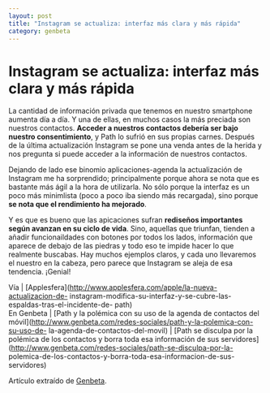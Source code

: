 ```yaml
---
layout: post
title: "Instagram se actualiza: interfaz más clara y más rápida"
category: genbeta
---
```


# Instagram se actualiza: interfaz más clara y más rápida

La cantidad de información privada que tenemos en nuestro smartphone aumenta
día a día. Y una de ellas, en muchos casos la más preciada son nuestros
contactos. **Acceder a nuestros contactos debería ser bajo nuestro
consentimiento**, y Path lo sufrió en sus propias carnes. Después de la última
actualización Instagram se pone una venda antes de la herida y nos pregunta si
puede acceder a la información de nuestros contactos.

Dejando de lado ese binomio aplicaciones-agenda la actualización de Instagram
me ha sorprendido; principalmente porque ahora se nota que es bastante más
ágil a la hora de utilizarla. No sólo porque la interfaz es un poco más
minimlista (poco a poco iba siendo más recargada), sino porque **se nota que
el rendimiento ha mejorado**.

Y es que es bueno que las apicaciones sufran **rediseños importantes según
avanzan en su ciclo de vida**. Sino, aquellas que triunfan, tienden a añadir
funcionaildades con botones por todos los lados, información que aparece de
debajo de las piedras y todo eso te impide hacer lo que realmente buscabas.
Hay muchos ejemplos claros, y cada uno llevaremos el nuestro en la cabeza,
pero parece que Instagram se aleja de esa tendencia. ¡Genial!

Vía | [Applesfera](http://www.applesfera.com/apple/la-nueva-actualizacion-de-
instagram-modifica-su-interfaz-y-se-cubre-las-espaldas-tras-el-incidente-de-
path)  
En Genbeta | [Path y la polémica con su uso de la agenda de contactos del
móvil](http://www.genbeta.com/redes-sociales/path-y-la-polemica-con-su-uso-de-
la-agenda-de-contactos-del-movil) | [Path se disculpa por la polémica de los
contactos y borra toda esa información de sus
servidores](http://www.genbeta.com/redes-sociales/path-se-disculpa-por-la-
polemica-de-los-contactos-y-borra-toda-esa-informacion-de-sus-servidores)

Artículo extraído de [Genbeta](http://www.genbeta.com).